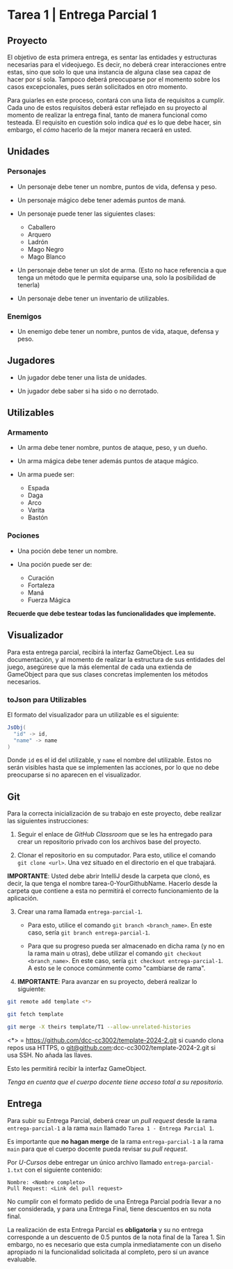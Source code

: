 # Tarea 1 | Entrega Parcial 1

## Proyecto

El objetivo de esta primera entrega, es sentar las entidades y estructuras necesarias para
el videojuego. Es decir, no deberá crear interacciones entre estas, sino que solo lo que
una instancia de alguna clase sea capaz de hacer por sí sola. Tampoco deberá preocuparse
por el momento sobre los casos excepcionales, pues serán solicitados en otro momento.

Para guiarles en este proceso, contará con una lista de requisitos a cumplir. Cada uno de
estos requisitos deberá estar reflejado en su proyecto al momento de realizar la entrega
final, tanto de manera funcional como testeada. El requisito en cuestión solo indica *qué*
es lo que debe hacer, sin embargo, el *cómo* hacerlo de la mejor manera recaerá en usted.

## Unidades

### Personajes

- Un personaje debe tener un nombre, puntos de vida, defensa y peso.

- Un personaje mágico debe tener además puntos de maná.

- Un personaje puede tener las siguientes clases:
    - Caballero
    - Arquero
    - Ladrón
    - Mago Negro
    - Mago Blanco

- Un personaje debe tener un slot de arma. (Esto no hace referencia a que tenga un método
  que le permita equiparse una, solo la posibilidad de tenerla)
  
- Un personaje debe tener un inventario de utilizables.
  
### Enemigos

- Un enemigo debe tener un nombre, puntos de vida, ataque, defensa y peso.

## Jugadores

- Un jugador debe tener una lista de unidades.

- Un jugador debe saber si ha sido o no derrotado.

## Utilizables

### Armamento

- Un arma debe tener nombre, puntos de ataque, peso, y un dueño.

- Un arma mágica debe tener además puntos de ataque mágico.

- Un arma puede ser:
    - Espada
    - Daga
    - Arco
    - Varita
    - Bastón

### Pociones

- Una poción debe tener un nombre.

- Una poción puede ser de:
    - Curación
    - Fortaleza
    - Maná
    - Fuerza Mágica

**Recuerde que debe testear todas las funcionalidades que implemente.**

## Visualizador

Para esta entrega parcial, recibirá la interfaz GameObject. Lea su documentación, y
al momento de realizar la estructura de sus entidades del juego, asegúrese que la más
elemental de cada una extienda de GameObject para que sus clases concretas implementen los
métodos necesarios.

### toJson para Utilizables

El formato del visualizador para un utilizable es el siguiente:

```scala
JsObj(
  "id" -> id,
  "name" -> name
)
```

Donde `id` es el id del utilizable, y `name` el nombre del utilizable. Estos no serán
visibles hasta que se implementen las acciones, por lo que no debe preocuparse si no
aparecen en el visualizador.

## Git

Para la correcta inicialización de su trabajo en este proyecto, debe realizar las
siguientes instrucciones:

1. Seguir el enlace de *GitHub Classroom* que se les ha entregado para crear un
   repositorio privado con los archivos base del proyecto.

2. Clonar el repositorio en su computador. Para esto, utilice el comando
   ``git clone <url>``. Una vez situado en el directorio en el que trabajará.

**IMPORTANTE**: Usted debe abrir IntelliJ desde la carpeta que clonó, es decir, la que
tenga el nombre tarea-0-YourGithubName. Hacerlo desde la carpeta que contiene a
esta no permitirá el correcto funcionamiento de la aplicación.

3. Crear una rama llamada ``entrega-parcial-1``.

    - Para esto, utilice el comando ``git branch <branch_name>``. En este caso, sería
      ``git branch entrega-parcial-1``.

    - Para que su progreso pueda ser almacenado en dicha rama (y no en la rama main u
      otras), debe utilizar el comando ``git checkout <branch_name>``. En este caso, sería
      ``git checkout entrega-parcial-1``. A esto se le conoce comúnmente como
      "cambiarse de rama".
      
4. **IMPORTANTE**: Para avanzar en su proyecto, deberá realizar lo siguiente:

```bash
git remote add template <*>

git fetch template

git merge -X theirs template/T1 --allow-unrelated-histories
```

<*> = https://github.com/dcc-cc3002/template-2024-2.git si cuando clona repos usa HTTPS, o
      git@github.com:dcc-cc3002/template-2024-2.git si usa SSH. No añada las llaves.
      
Esto les permitirá recibir la interfaz GameObject.

*Tenga en cuenta que el cuerpo docente tiene acceso total a su repositorio.*

## Entrega

Para subir su Entrega Parcial, deberá crear un *pull request* desde la rama
``entrega-parcial-1`` a la rama ``main`` llamado ``Tarea 1 - Entrega Parcial 1``.

Es importante que **no hagan merge** de la rama ``entrega-parcial-1`` a la rama ``main``
para que el cuerpo docente pueda revisar su *pull request*.

Por *U-Cursos* debe entregar un único archivo llamado ``entrega-parcial-1.txt`` con el
siguiente contenido:

```
Nombre: <Nombre completo>
Pull Request: <Link del pull request>
```

No cumplir con el formato pedido de una Entrega Parcial podría llevar a no ser
considerada, y para una Entrega Final, tiene descuentos en su nota final.

La realización de esta Entrega Parcial es **obligatoria** y su no entrega corresponde a un
descuento de 0.5 puntos de la nota final de la Tarea 1. Sin embargo, no es necesario que
esta cumpla inmediatamente con un diseño apropiado ni la funcionalidad solicitada al
completo, pero sí un avance evaluable.

